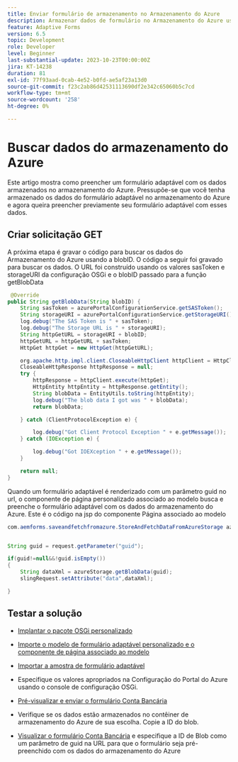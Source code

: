 ```yaml
---
title: Enviar formulário de armazenamento no Armazenamento do Azure
description: Armazenar dados de formulário no Armazenamento do Azure usando a API REST
feature: Adaptive Forms
version: 6.5
topic: Development
role: Developer
level: Beginner
last-substantial-update: 2023-10-23T00:00:00Z
jira: KT-14238
duration: 81
exl-id: 77f93aad-0cab-4e52-b0fd-ae5af23a13d0
source-git-commit: f23c2ab86d42531113690df2e342c65060b5c7cd
workflow-type: tm+mt
source-wordcount: '258'
ht-degree: 0%

---
```


# Buscar dados do armazenamento do Azure

Este artigo mostra como preencher um formulário adaptável com os dados armazenados no armazenamento do Azure.
Pressupõe-se que você tenha armazenado os dados do formulário adaptável no armazenamento do Azure e agora queira preencher previamente seu formulário adaptável com esses dados.

## Criar solicitação GET

A próxima etapa é gravar o código para buscar os dados do Armazenamento do Azure usando a blobID. O código a seguir foi gravado para buscar os dados. O URL foi construído usando os valores sasToken e storageURI da configuração OSGi e o blobID passado para a função getBlobData

```java
 @Override
public String getBlobData(String blobID) {
    String sasToken = azurePortalConfigurationService.getSASToken();
    String storageURI = azurePortalConfigurationService.getStorageURI();
    log.debug("The SAS Token is " + sasToken);
    log.debug("The Storage URL is " + storageURI);
    String httpGetURL = storageURI + blobID;
    httpGetURL = httpGetURL + sasToken;
    HttpGet httpGet = new HttpGet(httpGetURL);

    org.apache.http.impl.client.CloseableHttpClient httpClient = HttpClientBuilder.create().build();
    CloseableHttpResponse httpResponse = null;
    try {
        httpResponse = httpClient.execute(httpGet);
        HttpEntity httpEntity = httpResponse.getEntity();
        String blobData = EntityUtils.toString(httpEntity);
        log.debug("The blob data I got was " + blobData);
        return blobData;

    } catch (ClientProtocolException e) {

        log.debug("Got Client Protocol Exception " + e.getMessage());
    } catch (IOException e) {

        log.debug("Got IOEXception " + e.getMessage());
    }

    return null;
}
```

Quando um formulário adaptável é renderizado com um parâmetro guid no url, o componente de página personalizado associado ao modelo busca e preenche o formulário adaptável com os dados do armazenamento do Azure.
Este é o código na jsp do componente Página associado ao modelo

```java
com.aemforms.saveandfetchfromazure.StoreAndFetchDataFromAzureStorage azureStorage = sling.getService(com.aemforms.saveandfetchfromazure.StoreAndFetchDataFromAzureStorage.class);


String guid = request.getParameter("guid");

if(guid!=null&&!guid.isEmpty())
{
    String dataXml = azureStorage.getBlobData(guid);
    slingRequest.setAttribute("data",dataXml);

}
```

## Testar a solução

* [Implantar o pacote OSGi personalizado](./assets/SaveAndFetchFromAzure.core-1.0.0-SNAPSHOT.jar)

* [Importe o modelo de formulário adaptável personalizado e o componente de página associado ao modelo](./assets/store-and-fetch-from-azure.zip)

* [Importar a amostra de formulário adaptável](./assets/bank-account-sample-form.zip)

* Especifique os valores apropriados na Configuração do Portal do Azure usando o console de configuração OSGi.

* [Pré-visualizar e enviar o formulário Conta Bancária](http://localhost:4502/content/dam/formsanddocuments/azureportalstorage/bankaccount/jcr:content?wcmmode=disabled)

* Verifique se os dados estão armazenados no contêiner de armazenamento do Azure de sua escolha. Copie a ID do blob.

* [Visualizar o formulário Conta Bancária](http://localhost:4502/content/dam/formsanddocuments/azureportalstorage/bankaccount/jcr:content?wcmmode=disabled&amp;guid=dba8ac0b-8be6-41f2-9929-54f627a649f6) e especifique a ID de Blob como um parâmetro de guid na URL para que o formulário seja pré-preenchido com os dados do armazenamento do Azure
